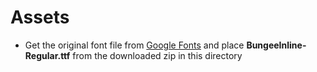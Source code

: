 # Assets

- Get the original font file from [Google Fonts](https://fonts.google.com/specimen/Bungee+Inline?query=Bung) and place **BungeeInline-Regular.ttf** from the downloaded zip in this directory
